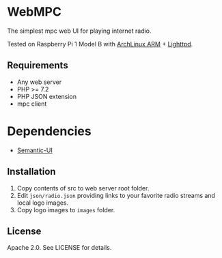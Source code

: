 # WebMPC

The simplest mpc web UI for playing internet radio.

Tested on Raspberry Pi 1 Model B with [ArchLinux ARM](https://archlinuxarm.org) + [Lighttpd](https://www.lighttpd.net).

## Requirements

* Any web server
* PHP >= 7.2
* PHP JSON extension
* mpc client

# Dependencies

* [Semantic-UI](https://github.com/Semantic-Org/Semantic-UI)

## Installation

1. Copy contents of src to web server root folder.
2. Edit `json/radio.json` providing links to your favorite radio streams and local logo images.
3. Copy logo images to `images` folder.

## License

Apache 2.0. See LICENSE for details.
